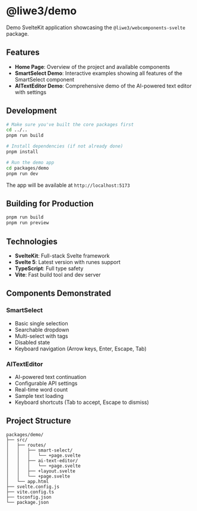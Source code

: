 # @liwe3/demo

Demo SvelteKit application showcasing the `@liwe3/webcomponents-svelte` package.

## Features

- **Home Page**: Overview of the project and available components
- **SmartSelect Demo**: Interactive examples showing all features of the SmartSelect component
- **AITextEditor Demo**: Comprehensive demo of the AI-powered text editor with settings

## Development

```bash
# Make sure you've built the core packages first
cd ../..
pnpm run build

# Install dependencies (if not already done)
pnpm install

# Run the demo app
cd packages/demo
pnpm run dev
```

The app will be available at `http://localhost:5173`

## Building for Production

```bash
pnpm run build
pnpm run preview
```

## Technologies

- **SvelteKit**: Full-stack Svelte framework
- **Svelte 5**: Latest version with runes support
- **TypeScript**: Full type safety
- **Vite**: Fast build tool and dev server

## Components Demonstrated

### SmartSelect
- Basic single selection
- Searchable dropdown
- Multi-select with tags
- Disabled state
- Keyboard navigation (Arrow keys, Enter, Escape, Tab)

### AITextEditor
- AI-powered text continuation
- Configurable API settings
- Real-time word count
- Sample text loading
- Keyboard shortcuts (Tab to accept, Escape to dismiss)

## Project Structure

```
packages/demo/
├── src/
│   ├── routes/
│   │   ├── smart-select/
│   │   │   └── +page.svelte
│   │   ├── ai-text-editor/
│   │   │   └── +page.svelte
│   │   ├── +layout.svelte
│   │   └── +page.svelte
│   └── app.html
├── svelte.config.js
├── vite.config.ts
├── tsconfig.json
└── package.json
```
